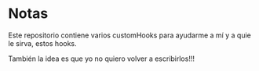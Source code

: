 # Notas

Este repositorio contiene varios customHooks para ayudarme a mí y a quie le sirva, estos hooks.

También la idea es que yo no quiero volver a escribirlos!!!